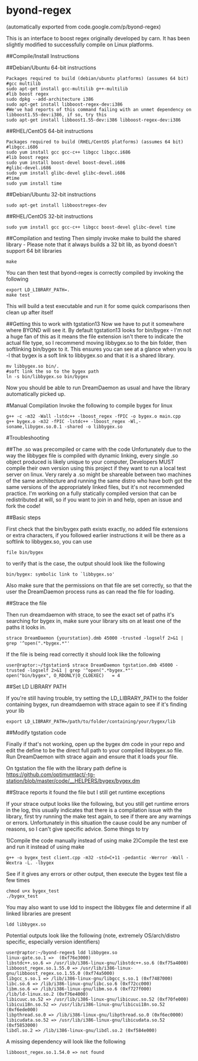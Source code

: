 # byond-regex
(automatically exported from code.google.com/p/byond-regex)

This is an interface to boost regex originally developed by carn. It has been slightly modified to successfully compile on Linux platforms.

##Compile/Install Instructions

##Debian/Ubuntu 64-bit instructions

    Packages required to build (debian/ubuntu platforms) (assumes 64 bit)
    #gcc multilib
    sudo apt-get install gcc-multilib g++-multilib
    #lib boost regex
    sudo dpkg --add-architecture i386
    sudo apt-get install libboost-regex-dev:i386
    #We've had reports of this command failing with an unmet dependency on libboost1.55-dev:i386, if so, try this
    sudo apt-get install libboost1.55-dev:i386 libboost-regex-dev:i386
    
##RHEL/CentOS 64-bit instructions

    Packages required to build (RHEL/CentOS platforms) (assumes 64 bit)
    #libgcc.i686
    sudo yum install gcc gcc-c++ libgcc libgcc.i686
    #lib boost regex
    sudo yum install boost-devel boost-devel.i686
    #glibc-devel.i686
    sudo yum install glibc-devel glibc-devel.i686
    #time
    sudo yum install time

##Debian/Ubuntu 32-bit instructions
    
    sudo apt-get install libboostregex-dev
    
##RHEL/CentOS 32-bit instructions
    
    sudo yum install gcc gcc-c++ libgcc boost-devel glibc-devel time

##Compilation and testing
Then simply invoke make to build the shared library - Please note that it always builds a 32 bit lib, as byond doesn't support 64 bit libraries

    make

You can then test that byond-regex is correctly compiled by invoking the following

    export LD_LIBRARY_PATH=.
    make test

This will build a test executable and run it for some quick comparisons then clean up after itself

##Getting this to work with tgstation13
Now we have to put it somewhere where BYOND will see it. By default tgstation13 looks for bin/bygex - I'm not a huge fan of this as it means the file extension isn't there to indicate the actual file type, so I recommend moving libbygex.so to the bin folder, then softlinking bin/bygex to it. This ensures you can see at a glance when you ls -l that bygex is a soft link to libbygex.so and that it is a shared library.

    mv libbygex.so bin/.
    #soft link the so to the bygex path
    ln -s bin/libbygex.so bin/bygex

Now you should be able to run DreamDaemon as usual and have the library automatically picked up.

#Manual Compilation
Invoke the following to compile bygex for linux

    g++ -c -m32 -Wall -lstdc++ -lboost_regex -fPIC -o bygex.o main.cpp
    g++ bygex.o -m32 -fPIC -lstdc++ -lboost_regex -Wl,-soname,libygex.so.0.1 -shared -o libbygex.so

#Troubleshooting

##The .so was precompiled or came with the code
Unfortunately due to the way the libbygex file is compiled with dynamic linking, every single .so object produced is likely unique to your computer, Developers MUST compile their own version using this project if they want to run a local test server on linux. Very rarely a .so might be shareable between two machines of the same architecture and running the same distro who have both got the same versions of the appropriately linked files, but it's not recommended practice. I'm working on a fully statically compiled version that can be redistributed at will, so if you want to join in and help, open an issue and fork the code!

##Basic steps

First check that the bin/bygex path exists exactly, no added file extensions or extra characters, if you followed earlier instructions it will be there as a softlink to libbygex.so, you can use


    file bin/bygex
    
to verify that is the case, the output should look like the following 

    bin/bygex: symbolic link to `libbygex.so'

Also make sure that the permissions on that file are set correctly, so that the user the DreamDaemon process runs as can read the file for loading.

##Strace the file

Then run dreamdaemon with strace, to see the exact set of paths it's searching for bygex in, make sure your library sits on at least one of the paths it looks in.
    
    strace DreamDaemon {yourstation}.dmb 45000 -trusted -logself 2>&1 | grep '^open(".*bygex.*"'
    
If the file is being read correctly it should look like the following

    user@raptor:~/tgstation$ strace DreamDaemon tgstation.dmb 45000 -trusted -logself 2>&1 | grep '^open(".*bygex.*"'
    open("bin/bygex", O_RDONLY|O_CLOEXEC)   = 4

##Set LD LIBRARY PATH

If you're still having trouble, try setting the LD_LIBRARY_PATH to the folder containing bygex, run dreamdaemon with strace again to see if it's finding your lib

    export LD_LIBRARY_PATH=/path/to/folder/containing/your/bygex/lib

##Modify tgstation code    

Finally if that's not working, open up the bygex dm code in your repo and edit the define to be the direct full path to your compiled libbygex.so file. Run DreamDaemon with strace again and ensure that it loads your file.

On tgstation the file with the library path define is https://github.com/optimumtact/-tg-station/blob/master/code/__HELPERS/bygex/bygex.dm

##Strace reports it found the file but I still get runtime exceptions

If your strace output looks like the following, but you still get runtime errors in the log, this usually indicates that there is a compilation issue with the library, first try running the make test again, to see if there are any warnings or errors. Unfortunately in this situation the cause could be any number of reasons, so I can't give specific advice. Some things to try

1)Compile the code manually instead of using make
2)Compile the test exe and run it instead of using make

    g++ -o bygex_test client.cpp -m32 -std=C+11 -pedantic -Werror -Wall -Wextra -L. -lbygex

See if it gives any errors or other output, then execute the bygex test file a few times

    chmod u+x bygex_test
    ./bygex_test

You may also want to use ldd to inspect the libbygex file and determine if all linked libraries are present

    ldd libbygex.so
    
Potential outputs look like the following (note, extremely OS/arch/distro specific, especially version identifiers)

    user@raptor:~/byond-regex$ ldd libbygex.so 
	linux-gate.so.1 =>  (0xf76e3000)
	libstdc++.so.6 => /usr/lib/i386-linux-gnu/libstdc++.so.6 (0xf75a4000)
	libboost_regex.so.1.55.0 => /usr/lib/i386-linux-gnu/libboost_regex.so.1.55.0 (0xf74a5000)
	libgcc_s.so.1 => /lib/i386-linux-gnu/libgcc_s.so.1 (0xf7487000)
	libc.so.6 => /lib/i386-linux-gnu/libc.so.6 (0xf72cc000)
	libm.so.6 => /lib/i386-linux-gnu/libm.so.6 (0xf727f000)
	/lib/ld-linux.so.2 (0xf76e4000)
	libicuuc.so.52 => /usr/lib/i386-linux-gnu/libicuuc.so.52 (0xf70fe000)
	libicui18n.so.52 => /usr/lib/i386-linux-gnu/libicui18n.so.52 (0xf6ede000)
	libpthread.so.0 => /lib/i386-linux-gnu/libpthread.so.0 (0xf6ec0000)
	libicudata.so.52 => /usr/lib/i386-linux-gnu/libicudata.so.52 (0xf5853000)
	libdl.so.2 => /lib/i386-linux-gnu/libdl.so.2 (0xf584e000)
	
A missing dependency will look like the following 

    libboost_regex.so.1.54.0 => not found




